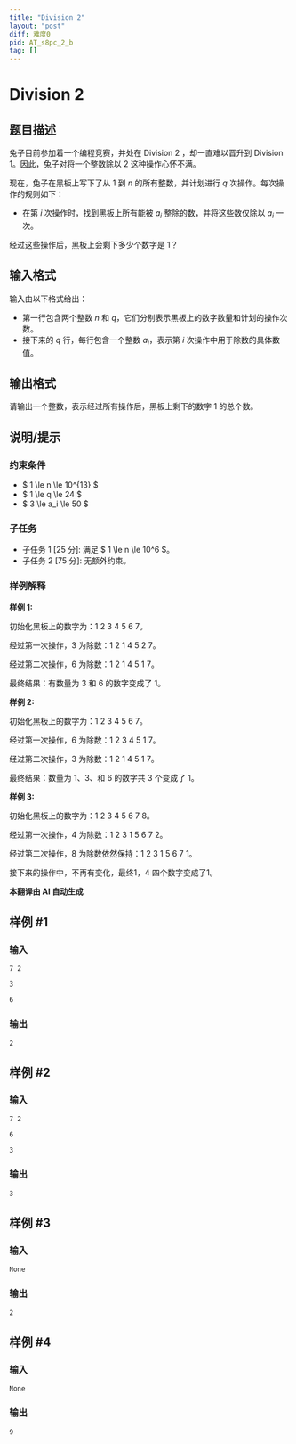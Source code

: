 ```yaml
---
title: "Division 2"
layout: "post"
diff: 难度0
pid: AT_s8pc_2_b
tag: []
---
```


# Division 2

## 题目描述

兔子目前参加着一个编程竞赛，并处在 Division $2$ ，却一直难以晋升到 Division $1$。因此，兔子对将一个整数除以 $2$ 这种操作心怀不满。

现在，兔子在黑板上写下了从 $1$ 到 $n$ 的所有整数，并计划进行 $q$ 次操作。每次操作的规则如下：

- 在第 $i$ 次操作时，找到黑板上所有能被 $a_i$ 整除的数，并将这些数仅除以 $a_i$ 一次。

经过这些操作后，黑板上会剩下多少个数字是 $1$？

## 输入格式

输入由以下格式给出：

- 第一行包含两个整数 $n$ 和 $q$，它们分别表示黑板上的数字数量和计划的操作次数。
- 接下来的 $q$ 行，每行包含一个整数 $a_i$，表示第 $i$ 次操作中用于除数的具体数值。

## 输出格式

请输出一个整数，表示经过所有操作后，黑板上剩下的数字 $1$ 的总个数。

## 说明/提示

### 约束条件

- $ 1 \le n \le 10^{13} $
- $ 1 \le q \le 24 $
- $ 3 \le a_i \le 50 $

### 子任务

- 子任务 1 [25 分]: 满足 $ 1 \le n \le 10^6 $。
- 子任务 2 [75 分]: 无额外约束。

### 样例解释

**样例 1:**

初始化黑板上的数字为：1 2 3 4 5 6 7。

经过第一次操作，3 为除数：1 2 1 4 5 2 7。

经过第二次操作，6 为除数：1 2 1 4 5 1 7。

最终结果：有数量为 $3$ 和 $6$ 的数字变成了 $1$。

**样例 2:**

初始化黑板上的数字为：1 2 3 4 5 6 7。

经过第一次操作，6 为除数：1 2 3 4 5 1 7。

经过第二次操作，3 为除数：1 2 1 4 5 1 7。

最终结果：数量为 $1$、$3$、和 $6$ 的数字共 $3$ 个变成了 $1$。

**样例 3:**

初始化黑板上的数字为：1 2 3 4 5 6 7 8。

经过第一次操作，4 为除数：1 2 3 1 5 6 7 2。

经过第二次操作，8 为除数依然保持：1 2 3 1 5 6 7 1。

接下来的操作中，不再有变化，最终$1$，$4$ 四个数字变成了$1$。

 **本翻译由 AI 自动生成**

## 样例 #1

### 输入

```
7 2
3
6
```

### 输出

```
2
```

## 样例 #2

### 输入

```
7 2
6
3
```

### 输出

```
3
```

## 样例 #3

### 输入

```
None
```

### 输出

```
2
```

## 样例 #4

### 输入

```
None
```

### 输出

```
9
```

